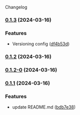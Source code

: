 Changelog
### [0.1.3](https://github.com/xabierlameiro/filtering-tool/compare/v0.1.2...v0.1.3) (2024-03-16)


### Features

* Versioning config ([df4b53d](https://github.com/xabierlameiro/filtering-tool/commit/df4b53da55b5cbdb88851683609d4b1eb3b62c5a))

### [0.1.2](https://github.com/xabierlameiro/filtering-tool/compare/v0.1.2-0...v0.1.2) (2024-03-16)

### [0.1.2-0](https://github.com/xabierlameiro/filtering-tool/compare/v0.1.1...v0.1.2-0) (2024-03-16)

### [0.1.1](https://github.com/xabierlameiro/filtering-tool/releases/tag/v0.1.1) (2024-03-16)


### Features

* update README.md ([bdb7e38](https://github.com/xabierlameiro/filtering-tool/commit/bdb7e38fd66367133be1eba4014be3fa8d824b8d))
